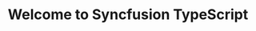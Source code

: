 ---
layout: post
title: Welcome to Syncfusion TypeScript
description: Overview of Syncfusion TypeScript
platform: TypeScript
control: Introduction
documentation: ug
--- 